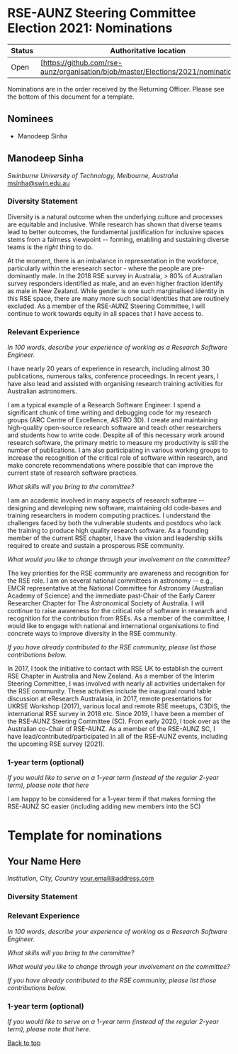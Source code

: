 ﻿# <a id="top" />RSE-AUNZ Steering Committee Election 2021: Nominations

| Status | Authoritative location |
| ------ | ---------------------- |
| Open   | [https://github.com/rse-aunz/organisation/blob/master/Elections/2021/nominations.md] |

Nominations are in the order received by the Returning Officer. Please see the bottom of this document for a template.

## Nominees

* Manodeep Sinha



## <a id="Manodeep_Sinha" /> Manodeep Sinha
*Swinburne University of Technology, Melbourne, Australia*
[msinha@swin.edu.au](mailto:msinha@swin.edu.au)

### Diversity Statement
Diversity is a natural outcome when the underlying culture and processes are equitable and inclusive. While research has shown that diverse teams lead to better outcomes, the fundamental justification for inclusive spaces stems from a fairness viewpoint --  forming, enabling and sustaining diverse teams is the *right* thing to do.  

At the moment, there is an imbalance in representation in the workforce, particularly within the eresearch sector - where the people are pre-dominantly male. In the 2018 RSE survey in Australia, > 80% of Australian survey responders identified as male, and an even higher fraction identify as male in New Zealand. While gender is one such marginalised identity in this RSE space, there are many more such social identities that are routinely excluded. As a member of the RSE-AUNZ Steering Committee, I will  continue to work towards equity in all spaces that I have access to.

### Relevant Experience

*In 100 words, describe your experience of working as a Research Software Engineer.*

I have nearly 20 years of experience in research, including almost 30 publications, numerous talks, conference proceedings. In recent years, I have also lead and assisted with organising research training activities for Australian astronomers.

I am a typical example of a Research Software Engineer. I spend a significant chunk of time writing and debugging code for my research groups (ARC Centre of Excellence, ASTRO 3D). I create and maintaining high-quality open-source research software and teach other researchers and students how to write code. Despite all of this necessary work around research software, the primary metric to measure my productivity is still the number of publications. I am also participating in various working groups to increase the recognition of the critical role of software within research, and make concrete recommendations where possible that can improve the current state of research software practices. 

*What skills will you bring to the committee?*

I am an academic involved in many aspects of research software -- designing and developing new software, maintaining old code-bases and training researchers in modern computing practices. I understand the challenges faced by both the vulnerable students and postdocs who lack the training to produce high quality research software. As a founding member of the current RSE chapter, I have the vision and leadership skills required to create and sustain a prosperous RSE community.

*What would you like to change through your involvement on the committee?*

The key priorities for the RSE community are awareness and recognition for the RSE role. I am on several national committees in astronomy -- e.g., EMCR representative at the National Committee for Astronomy (Australian Academy of Science) and the immediate past-Chair of the Early Career Researcher Chapter for The Astronomical Society of Australia. I will continue to raise awareness for the critical role of software in research and recognition for the contribution from RSEs.
As a member of the committee, I would like to engage with national and international organisations to find concrete ways to improve diversity in the RSE community.

*If you have already contributed to the RSE community, please list those contributions below.*

In 2017, I took the initiative to contact with RSE UK to establish the current RSE Chapter in Australia and New Zealand. As a member of the Interim Steering Committee, I was involved with nearly all activities undertaken for the RSE community. These activities include the inaugural round table discussion at eResearch Australasia, in 2017, remote presentations for UKRSE Workshop (2017), various local and remote RSE meetups, C3DIS, the international RSE survey in 2018 etc. Since 2019, I have been a member of the RSE-AUNZ Steering Committee (SC). From early 2020, I took over as the Australian co-Chair of RSE-AUNZ. As a member of the RSE-AUNZ SC, I have lead/contributed/participated in all of the RSE-AUNZ events, including the upcoming RSE survey (2021).

### 1-year term (optional)
*If you would like to serve on a 1-year term (instead of the regular 2-year term), please note that here*

I am happy to be considered for a 1-year term if that makes forming the RSE-AUNZ SC easier (including adding new members into the SC)


# Template for nominations

## <a id="your_name_here" /> Your Name Here
*Institution, City, Country*
[your.email@address.com](mailto:your.email@address.com)

### Diversity Statement

### Relevant Experience

*In 100 words, describe your experience of working as a Research Software Engineer.*

*What skills will you bring to the committee?*

*What would you like to change through your involvement on the committee?*

*If you have already contributed to the RSE community, please list those contributions below.*

### 1-year term (optional)

*If you would like to serve on a 1-year term (instead of the regular 2-year term), please note that here.*

[Back to top](#top)
